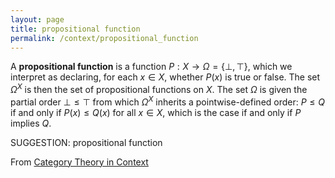 ```yaml
---
layout: page
title: propositional function
permalink: /context/propositional_function
---
```

 A **propositional function** is a function $P : X \to \Omega = \{ \bot, \top\}$, which we interpret as declaring, for each $x \in X$, whether $P(x)$ is true or false. The set $\Omega^X$ is then the set of propositional functions on $X$. The set $\Omega$ is given the partial order $\bot \leq \top$ from which $\Omega^X$ inherits a pointwise-defined order: $P \leq Q$ if and only if $P(x) \leq Q(x)$ for all $x \in X$, which is the case if and only if $P$ implies $Q$.

SUGGESTION: propositional function

From [Category Theory in Context](https://mathgloss.github.io/MathGloss/context.html)